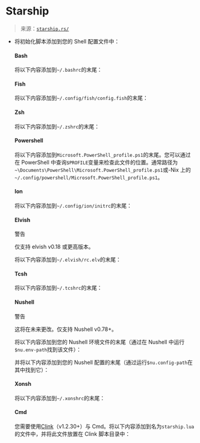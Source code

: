 <!--yml

类别：未分类

日期：2024-05-27 15:12:58

-->

# Starship

> 来源：[`starship.rs/`](https://starship.rs/)

+   将初始化脚本添加到您的 Shell 配置文件中：

    #### Bash

    将以下内容添加到`~/.bashrc`的末尾：

    #### Fish

    将以下内容添加到`~/.config/fish/config.fish`的末尾：

    #### Zsh

    将以下内容添加到`~/.zshrc`的末尾：

    #### Powershell

    将以下内容添加到`Microsoft.PowerShell_profile.ps1`的末尾。您可以通过在 PowerShell 中查询`$PROFILE`变量来检查此文件的位置。通常路径为`~\Documents\PowerShell\Microsoft.PowerShell_profile.ps1`或-Nix 上的`~/.config/powershell/Microsoft.PowerShell_profile.ps1`。

    #### Ion

    将以下内容添加到`~/.config/ion/initrc`的末尾：

    #### Elvish

    警告

    仅支持 elvish v0.18 或更高版本。

    将以下内容添加到`~/.elvish/rc.elv`的末尾：

    #### Tcsh

    将以下内容添加到`~/.tcshrc`的末尾：

    #### Nushell

    警告

    这将在未来更改。仅支持 Nushell v0.78+。

    将以下内容添加到您的 Nushell 环境文件的末尾（通过在 Nushell 中运行`$nu.env-path`找到该文件）：

    并将以下内容添加到您的 Nushell 配置的末尾（通过运行`$nu.config-path`在其中找到它）：

    #### Xonsh

    将以下内容添加到`~/.xonshrc`的末尾：

    #### Cmd

    您需要使用[Clink](https://chrisant996.github.io/clink/clink.html)（v1.2.30+）与 Cmd。将以下内容添加到名为`starship.lua`的文件中，并将此文件放置在 Clink 脚本目录中：
